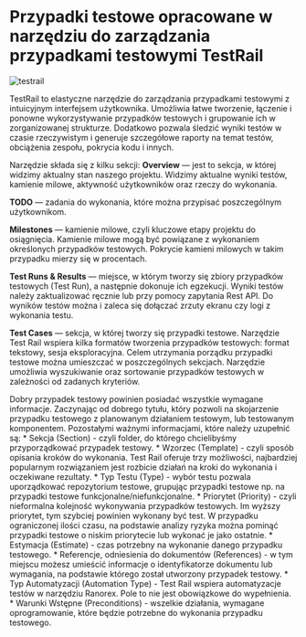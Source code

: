 # Przypadki testowe opracowane w narzędziu do zarządzania przypadkami testowymi TestRail

![testrail](https://user-images.githubusercontent.com/116351258/229790414-60beb537-74da-4c21-97e5-7e0ff3a3686e.png)

TestRail to elastyczne narzędzie do zarządzania przypadkami testowymi z intuicyjnym interfejsem użytkownika. Umożliwia łatwe tworzenie, łączenie i ponowne wykorzystywanie przypadków testowych i grupowanie ich w zorganizowanej strukturze. Dodatkowo pozwala śledzić wyniki testów w czasie rzeczywistym i generuje szczegółowe raporty na temat testów, obciążenia zespołu, pokrycia kodu i innych.

Narzędzie składa się z kilku sekcji:
**Overview** — jest to sekcja, w której widzimy aktualny stan naszego projektu. Widzimy aktualne wyniki testów, kamienie milowe, aktywność użytkowników oraz rzeczy do wykonania.

**TODO** — zadania do wykonania, które można przypisać poszczególnym użytkownikom.

**Milestones** — kamienie milowe, czyli kluczowe etapy projektu do osiągnięcia. Kamienie milowe mogą być powiązane z wykonaniem określonych przypadków testowych. Pokrycie kamieni milowych w takim przypadku mierzy się w procentach.

**Test Runs & Results** — miejsce, w którym tworzy się zbiory przypadków testowych (Test Run), a następnie dokonuje ich egzekucji. Wyniki testów należy zaktualizować ręcznie lub przy pomocy zapytania Rest API. Do wyników testów można i zaleca się dołączać zrzuty ekranu czy logi z wykonania testu.

**Test Cases** — sekcja, w której tworzy się przypadki testowe. Narzędzie Test Rail wspiera kilka formatów tworzenia przypadków testowych: format tekstowy, sesja eksploracyjna. Celem utrzymania porządku przypadki testowe można umieszczać w poszczególnych sekcjach. Narzędzie umożliwia wyszukiwanie oraz sortowanie przypadków testowych w zależności od zadanych kryteriów.

Dobry przypadek testowy powinien posiadać wszystkie wymagane informacje. Zaczynając od dobrego tytułu, który pozwoli na skojarzenie przypadku testowego z planowanym działaniem testowym, lub testowanym komponentem. Pozostałymi ważnymi informacjami, które należy uzupełnić są: * Sekcja (Section) - czyli folder, do którego chcielibyśmy przyporządkować przypadek testowy. * Wzorzec (Template) - czyli sposób opisania kroków do wykonania. Test Rail oferuje trzy możliwości, najbardziej popularnym rozwiązaniem jest rozbicie działań na kroki do wykonania i oczekiwane rezultaty. * Typ Testu (Type) - wybór testu pozwala uporządkować repozytorium testowe, grupując przypadki testowe np. na przypadki testowe funkcjonalne/niefunkcjonalne. * Priorytet (Priority) - czyli nieformalna kolejność wykonywania przypadków testowych. Im wyższy priorytet, tym szybciej powinien wykonany być test. W przypadku ograniczonej ilości czasu, na podstawie analizy ryzyka można pominąć przypadki testowe o niskim priorytecie lub wykonać je jako ostatnie. * Estymacja (Estimate) - czas potrzebny na wykonanie danego przypadku testowego. * Referencje, odniesienia do dokumentów (References) - w tym miejscu możesz umieścić informacje o identyfikatorze dokumentu lub wymagania, na podstawie którego został utworzony przypadek testowy. * Typ Automatyzacji (Automation Type) - Test Rail wspiera automatyzacje testów w narzędziu Ranorex. Pole to nie jest obowiązkowe do wypełnienia. * Warunki Wstępne (Preconditions) - wszelkie działania, wymagane oprogramowanie, które będzie potrzebne do wykonania przypadku testowego.
